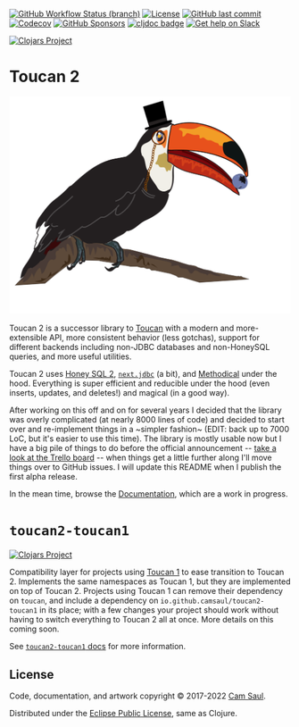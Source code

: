 [![GitHub Workflow Status (branch)](https://img.shields.io/github/workflow/status/camsaul/toucan2/Tests/master?style=for-the-badge)](https://github.com/camsaul/toucan2/actions/workflows/config.yml)
[![License](https://img.shields.io/badge/license-Eclipse%20Public%20License-blue.svg?style=for-the-badge)](https://raw.githubusercontent.com/camsaul/toucan2/master/LICENSE)
[![GitHub last commit](https://img.shields.io/github/last-commit/camsaul/toucan2?style=for-the-badge)](https://github.com/camsaul/toucan2/commits/)
[![Codecov](https://img.shields.io/codecov/c/github/camsaul/toucan2?style=for-the-badge)](https://codecov.io/gh/camsaul/toucan2)
[![GitHub Sponsors](https://img.shields.io/github/sponsors/camsaul?style=for-the-badge)](https://github.com/sponsors/camsaul)
[![cljdoc badge](https://img.shields.io/badge/dynamic/json?color=informational&label=cljdoc&query=results%5B%3F%28%40%5B%22artifact-id%22%5D%20%3D%3D%20%22toucan2%22%29%5D.version&url=https%3A%2F%2Fcljdoc.org%2Fapi%2Fsearch%3Fq%3Dio.github.camsaul%2Ftoucan2&style=for-the-badge)](https://cljdoc.org/d/io.github.camsaul/toucan2/CURRENT)
[![Get help on Slack](http://img.shields.io/badge/slack-clojurians%20%23toucan-4A154B?logo=slack&style=for-the-badge)](https://clojurians.slack.com/channels/toucan)

<!-- [![Downloads](https://versions.deps.co/camsaul/toucan2/downloads.svg)](https://versions.deps.co/camsaul/toucan2) -->
<!-- [![Dependencies Status](https://versions.deps.co/camsaul/toucan2/status.svg)](https://versions.deps.co/camsaul/toucan2) -->

[![Clojars Project](https://clojars.org/io.github.camsaul/toucan2/latest-version.svg)](https://clojars.org/io.github.camsaul/toucan2)

# Toucan 2

![Toucan 2](https://github.com/camsaul/toucan2/blob/master/assets/toucan2.png)

Toucan 2 is a successor library to [Toucan](https://github.com/metabase/toucan) with a modern and more-extensible API,
more consistent behavior (less gotchas), support for different backends including non-JDBC databases and non-HoneySQL
queries, and more useful utilities.

Toucan 2 uses [Honey SQL 2](https://github.com/seancorfield/honeysql),
[`next.jdbc`](https://github.com/seancorfield/next-jdbc) (a bit), and
[Methodical](https://github.com/camsaul/methodical) under the hood. Everything is super efficient and reducible under
the hood (even inserts, updates, and deletes!) and magical (in a good way).

After working on this off and on for several years I decided that the library was overly complicated (at nearly 8000
lines of code) and decided to start over and re-implement things in a ~simpler fashion~ (EDIT: back up to 7000 LoC,
but it's easier to use this time). The library is mostly usable now but I have a big pile of things to do before the
official announcement -- [take a look at the Trello board](https://trello.com/b/DFx8rVa8/toucan-2-todo) -- when things
get a little further along I'll move things over to GitHub issues. I will update this README when I publish the first
alpha release.

In the mean time, browse the [Documentation](docs/), which are a work in progress.

# `toucan2-toucan1`

[![Clojars Project](https://clojars.org/io.github.camsaul/toucan2-toucan1/latest-version.svg)](https://clojars.org/io.github.camsaul/toucan2-toucan1)

Compatibility layer for projects using [Toucan 1](https://github.com/metabase/toucan) to ease transition to Toucan 2.
Implements the same namespaces as Toucan 1, but they are implemented on top of Toucan 2. Projects using Toucan 1 can
remove their dependency on `toucan`, and include a dependency on `io.github.camsaul/toucan2-toucan1` in its place;
with a few changes your project should work without having to switch everything to Toucan 2 all at once. More details
on this coming soon.

See [`toucan2-toucan1` docs](toucan1/README.md) for more information.

## License

Code, documentation, and artwork copyright © 2017-2022 [Cam Saul](https://camsaul.com).

Distributed under the [Eclipse Public License](https://raw.githubusercontent.com/camsaul/toucan2/master/LICENSE),
same as Clojure.
